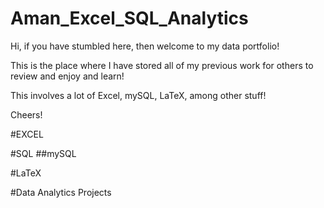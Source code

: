 # Aman_Excel_SQL_Analytics

Hi, if you have stumbled here, then welcome to my data portfolio!

This is the place where I have stored all of my previous work for others to review and enjoy and learn!

This involves a lot of Excel, mySQL, LaTeX, among other stuff!

Cheers!


#EXCEL

#SQL
##mySQL

#LaTeX

#Data Analytics Projects
